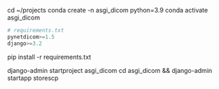 cd ~/projects
conda create -n asgi_dicom python=3.9
conda activate asgi_dicom


```python
# requirements.txt
pynetdicom>=1.5
django>=3.2
```

pip install -r requirements.txt

django-admin startproject asgi_dicom
cd asgi_dicom && django-admin startapp storescp

